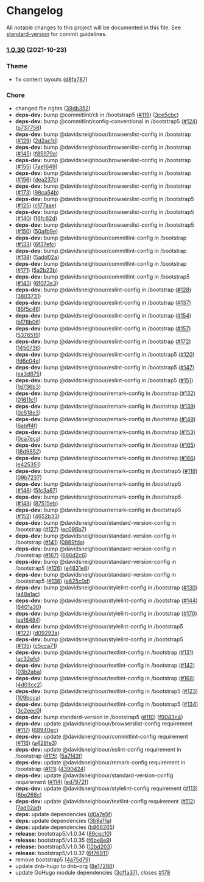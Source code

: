 # Changelog

All notable changes to this project will be documented in this file. See [standard-version](https://github.com/conventional-changelog/standard-version) for commit guidelines.

### [1.0.30](https://github.com/davidsneighbour/blocks/compare/bootstrap/v1.0.29...bootstrap/v1.0.30) (2021-10-23)


### Theme

* fix content layouts ([d8fa787](https://github.com/davidsneighbour/blocks/commit/d8fa78741b24e9f9157541f843578c86d9200cd5))


### Chore

* changed file rights ([39db352](https://github.com/davidsneighbour/blocks/commit/39db352e06ef6aa76e32c52c5ca704324260d00c))
* **deps-dev:** bump @commitlint/cli in /bootstrap5 ([#119](https://github.com/davidsneighbour/blocks/issues/119)) ([3ce5cbc](https://github.com/davidsneighbour/blocks/commit/3ce5cbc1dfdd1f9aeaa4774a661b4edccd6080a9))
* **deps-dev:** bump @commitlint/config-conventional in /bootstrap5 ([#124](https://github.com/davidsneighbour/blocks/issues/124)) ([b737758](https://github.com/davidsneighbour/blocks/commit/b737758ab891c7419e45e027b84e1ae8fe039b51))
* **deps-dev:** bump @davidsneighbour/browserslist-config in /bootstrap ([#129](https://github.com/davidsneighbour/blocks/issues/129)) ([2d2ac1d](https://github.com/davidsneighbour/blocks/commit/2d2ac1da2b0cea87e7c73dcc8101a1837c8cf6b9))
* **deps-dev:** bump @davidsneighbour/browserslist-config in /bootstrap ([#145](https://github.com/davidsneighbour/blocks/issues/145)) ([f85979a](https://github.com/davidsneighbour/blocks/commit/f85979ac9387da0555ac476dbbdf760943a78f55))
* **deps-dev:** bump @davidsneighbour/browserslist-config in /bootstrap ([#155](https://github.com/davidsneighbour/blocks/issues/155)) ([7ae1649](https://github.com/davidsneighbour/blocks/commit/7ae1649c34e035ba672662a31bb40b4cc6be1d8c))
* **deps-dev:** bump @davidsneighbour/browserslist-config in /bootstrap ([#156](https://github.com/davidsneighbour/blocks/issues/156)) ([dea237c](https://github.com/davidsneighbour/blocks/commit/dea237c44ee764600e4032feabe00520642abd40))
* **deps-dev:** bump @davidsneighbour/browserslist-config in /bootstrap ([#173](https://github.com/davidsneighbour/blocks/issues/173)) ([98ca54b](https://github.com/davidsneighbour/blocks/commit/98ca54bc340f76e31bed5b52dd21c34e35c03dd1))
* **deps-dev:** bump @davidsneighbour/browserslist-config in /bootstrap5 ([#125](https://github.com/davidsneighbour/blocks/issues/125)) ([c177aae](https://github.com/davidsneighbour/blocks/commit/c177aae65fd7a91df7c4ee51649ea8d1a056aadd))
* **deps-dev:** bump @davidsneighbour/browserslist-config in /bootstrap5 ([#140](https://github.com/davidsneighbour/blocks/issues/140)) ([16fc62d](https://github.com/davidsneighbour/blocks/commit/16fc62dd9548cbae969c2425181afb58955a78d7))
* **deps-dev:** bump @davidsneighbour/browserslist-config in /bootstrap5 ([#150](https://github.com/davidsneighbour/blocks/issues/150)) ([50afb9e](https://github.com/davidsneighbour/blocks/commit/50afb9e219ded76b4b9bc4d88510f607a5cc5f3c))
* **deps-dev:** bump @davidsneighbour/commitlint-config in /bootstrap ([#133](https://github.com/davidsneighbour/blocks/issues/133)) ([6f37efc](https://github.com/davidsneighbour/blocks/commit/6f37efcf6195017e25555753689a108fe03a3adc))
* **deps-dev:** bump @davidsneighbour/commitlint-config in /bootstrap ([#138](https://github.com/davidsneighbour/blocks/issues/138)) ([5add02a](https://github.com/davidsneighbour/blocks/commit/5add02aa024a9d0b7188ebdc568c16dc4f7ea043))
* **deps-dev:** bump @davidsneighbour/commitlint-config in /bootstrap ([#171](https://github.com/davidsneighbour/blocks/issues/171)) ([5a2b23b](https://github.com/davidsneighbour/blocks/commit/5a2b23be85c649ba3d94cb5f4c994cd5e4e25d96))
* **deps-dev:** bump @davidsneighbour/commitlint-config in /bootstrap5 ([#143](https://github.com/davidsneighbour/blocks/issues/143)) ([6f073e3](https://github.com/davidsneighbour/blocks/commit/6f073e30bb47e5563db93408ec746065721c24ae))
* **deps-dev:** bump @davidsneighbour/eslint-config in /bootstrap ([#128](https://github.com/davidsneighbour/blocks/issues/128)) ([3803731](https://github.com/davidsneighbour/blocks/commit/38037316c102b99e8b7eb02ce3c20e89548cef2a))
* **deps-dev:** bump @davidsneighbour/eslint-config in /bootstrap ([#137](https://github.com/davidsneighbour/blocks/issues/137)) ([85f5c46](https://github.com/davidsneighbour/blocks/commit/85f5c4640c3b51632809aec8316f80ccf924d757))
* **deps-dev:** bump @davidsneighbour/eslint-config in /bootstrap ([#154](https://github.com/davidsneighbour/blocks/issues/154)) ([b178b06](https://github.com/davidsneighbour/blocks/commit/b178b06ba855f85e77f5b35e94fb91710a629105))
* **deps-dev:** bump @davidsneighbour/eslint-config in /bootstrap ([#157](https://github.com/davidsneighbour/blocks/issues/157)) ([5376519](https://github.com/davidsneighbour/blocks/commit/53765197b7303952010560b769d51ee44ff0b5d8))
* **deps-dev:** bump @davidsneighbour/eslint-config in /bootstrap ([#172](https://github.com/davidsneighbour/blocks/issues/172)) ([1450736](https://github.com/davidsneighbour/blocks/commit/1450736d9affb7e5a271eaa08cec1ec0e7f537a6))
* **deps-dev:** bump @davidsneighbour/eslint-config in /bootstrap5 ([#120](https://github.com/davidsneighbour/blocks/issues/120)) ([fd6c04e](https://github.com/davidsneighbour/blocks/commit/fd6c04e7270e8fab249d83ee68a28080cb69c91b))
* **deps-dev:** bump @davidsneighbour/eslint-config in /bootstrap5 ([#147](https://github.com/davidsneighbour/blocks/issues/147)) ([ea3d875](https://github.com/davidsneighbour/blocks/commit/ea3d8753d7c6047b1d8b3007d66cbcac47382822))
* **deps-dev:** bump @davidsneighbour/eslint-config in /bootstrap5 ([#151](https://github.com/davidsneighbour/blocks/issues/151)) ([1d736b3](https://github.com/davidsneighbour/blocks/commit/1d736b37e18b017d43b8204848262e8d7b8ba3c6))
* **deps-dev:** bump @davidsneighbour/remark-config in /bootstrap ([#132](https://github.com/davidsneighbour/blocks/issues/132)) ([01611c1](https://github.com/davidsneighbour/blocks/commit/01611c1debdccfb300a5102bf958c0a80da64f20))
* **deps-dev:** bump @davidsneighbour/remark-config in /bootstrap ([#139](https://github.com/davidsneighbour/blocks/issues/139)) ([0c518e3](https://github.com/davidsneighbour/blocks/commit/0c518e3144c53fd71cd2a984d882766ae1784323))
* **deps-dev:** bump @davidsneighbour/remark-config in /bootstrap ([#149](https://github.com/davidsneighbour/blocks/issues/149)) ([6abff4f](https://github.com/davidsneighbour/blocks/commit/6abff4fec80eda74a84190b388a52f7fe890a461))
* **deps-dev:** bump @davidsneighbour/remark-config in /bootstrap ([#153](https://github.com/davidsneighbour/blocks/issues/153)) ([0ca7eca](https://github.com/davidsneighbour/blocks/commit/0ca7ecaec0bdb892d8aa169031a6c723e4e01d80))
* **deps-dev:** bump @davidsneighbour/remark-config in /bootstrap ([#165](https://github.com/davidsneighbour/blocks/issues/165)) ([18d9852](https://github.com/davidsneighbour/blocks/commit/18d9852dd457bfa285ecea2b8e8b15c4de6a6e6f))
* **deps-dev:** bump @davidsneighbour/remark-config in /bootstrap ([#166](https://github.com/davidsneighbour/blocks/issues/166)) ([e425351](https://github.com/davidsneighbour/blocks/commit/e425351d5b00fe0058040d0c65e6b16d1eb84c59))
* **deps-dev:** bump @davidsneighbour/remark-config in /bootstrap5 ([#118](https://github.com/davidsneighbour/blocks/issues/118)) ([09b7237](https://github.com/davidsneighbour/blocks/commit/09b7237578311218f4658e25d08fe26e4f171fd9))
* **deps-dev:** bump @davidsneighbour/remark-config in /bootstrap5 ([#146](https://github.com/davidsneighbour/blocks/issues/146)) ([5fc3a87](https://github.com/davidsneighbour/blocks/commit/5fc3a87e90f56373205472a7db375bee7c05ced5))
* **deps-dev:** bump @davidsneighbour/remark-config in /bootstrap5 ([#148](https://github.com/davidsneighbour/blocks/issues/148)) ([87515eb](https://github.com/davidsneighbour/blocks/commit/87515ebe4ce26a200aef0f4a2e02ca0f8d39cfe0))
* **deps-dev:** bump @davidsneighbour/remark-config in /bootstrap5 ([#152](https://github.com/davidsneighbour/blocks/issues/152)) ([4652b33](https://github.com/davidsneighbour/blocks/commit/4652b333a00ade916de347a9729d8a5278cf4659))
* **deps-dev:** bump @davidsneighbour/standard-version-config in /bootstrap ([#127](https://github.com/davidsneighbour/blocks/issues/127)) ([ec096b7](https://github.com/davidsneighbour/blocks/commit/ec096b78451c40c6dc61c91ee879f7534567016c))
* **deps-dev:** bump @davidsneighbour/standard-version-config in /bootstrap ([#141](https://github.com/davidsneighbour/blocks/issues/141)) ([0869fda](https://github.com/davidsneighbour/blocks/commit/0869fda1ef5f92a44c07e4c751ccaceb8198e388))
* **deps-dev:** bump @davidsneighbour/standard-version-config in /bootstrap ([#167](https://github.com/davidsneighbour/blocks/issues/167)) ([666d2c6](https://github.com/davidsneighbour/blocks/commit/666d2c6a61915bf3128742d875e4f45f0c8e62a8))
* **deps-dev:** bump @davidsneighbour/standard-version-config in /bootstrap5 ([#126](https://github.com/davidsneighbour/blocks/issues/126)) ([e4831e8](https://github.com/davidsneighbour/blocks/commit/e4831e89c4ee6fa3df3a879885946f5f090d5157))
* **deps-dev:** bump @davidsneighbour/standard-version-config in /bootstrap5 ([#136](https://github.com/davidsneighbour/blocks/issues/136)) ([e825c0d](https://github.com/davidsneighbour/blocks/commit/e825c0d0b259141f511c657560337aaf809f0c6c))
* **deps-dev:** bump @davidsneighbour/stylelint-config in /bootstrap ([#130](https://github.com/davidsneighbour/blocks/issues/130)) ([a48a1ac](https://github.com/davidsneighbour/blocks/commit/a48a1acd0516f33755d43ecddbe14536c869605c))
* **deps-dev:** bump @davidsneighbour/stylelint-config in /bootstrap ([#144](https://github.com/davidsneighbour/blocks/issues/144)) ([6401a30](https://github.com/davidsneighbour/blocks/commit/6401a30707c2a855b831b809494ab07af5cda149))
* **deps-dev:** bump @davidsneighbour/stylelint-config in /bootstrap ([#170](https://github.com/davidsneighbour/blocks/issues/170)) ([ea16484](https://github.com/davidsneighbour/blocks/commit/ea16484908d5e28f234b2dc1444e292316ad5062))
* **deps-dev:** bump @davidsneighbour/stylelint-config in /bootstrap5 ([#122](https://github.com/davidsneighbour/blocks/issues/122)) ([d09293a](https://github.com/davidsneighbour/blocks/commit/d09293aaa21fd1e5e4a7f2016af8619d15d2ebe4))
* **deps-dev:** bump @davidsneighbour/stylelint-config in /bootstrap5 ([#135](https://github.com/davidsneighbour/blocks/issues/135)) ([c5cca71](https://github.com/davidsneighbour/blocks/commit/c5cca7143140d3bf39fc921677dd2360952be273))
* **deps-dev:** bump @davidsneighbour/textlint-config in /bootstrap ([#131](https://github.com/davidsneighbour/blocks/issues/131)) ([ac32efc](https://github.com/davidsneighbour/blocks/commit/ac32efc5261e96290681555af3ed06eb3690f3a6))
* **deps-dev:** bump @davidsneighbour/textlint-config in /bootstrap ([#142](https://github.com/davidsneighbour/blocks/issues/142)) ([03b2aba](https://github.com/davidsneighbour/blocks/commit/03b2aba3ac3a56017cbbf309380341ae5ba60680))
* **deps-dev:** bump @davidsneighbour/textlint-config in /bootstrap ([#168](https://github.com/davidsneighbour/blocks/issues/168)) ([4d03cc2](https://github.com/davidsneighbour/blocks/commit/4d03cc27a3661b6594a963f49a1b68ee6e720daa))
* **deps-dev:** bump @davidsneighbour/textlint-config in /bootstrap5 ([#123](https://github.com/davidsneighbour/blocks/issues/123)) ([109bcca](https://github.com/davidsneighbour/blocks/commit/109bcca30eae2c57f9c068bf9c8724553f426e19))
* **deps-dev:** bump @davidsneighbour/textlint-config in /bootstrap5 ([#134](https://github.com/davidsneighbour/blocks/issues/134)) ([3c2eec0](https://github.com/davidsneighbour/blocks/commit/3c2eec084b1b13ef7eb15ee659ea3b2bec62aed6))
* **deps-dev:** bump standard-version in /bootstrap5 ([#110](https://github.com/davidsneighbour/blocks/issues/110)) ([f9043c4](https://github.com/davidsneighbour/blocks/commit/f9043c46312193f420163039da0f8052135eab8d))
* **deps-dev:** update @davidsneighbour/browserslist-config requirement ([#117](https://github.com/davidsneighbour/blocks/issues/117)) ([68940ec](https://github.com/davidsneighbour/blocks/commit/68940ec76c7ae10d36f215ce85f4797701ccb839))
* **deps-dev:** update @davidsneighbour/commitlint-config requirement ([#116](https://github.com/davidsneighbour/blocks/issues/116)) ([a428fe3](https://github.com/davidsneighbour/blocks/commit/a428fe3ae5079ad47ef0a637b14ed49cf0dd64c0))
* **deps-dev:** update @davidsneighbour/eslint-config requirement in /bootstrap ([#115](https://github.com/davidsneighbour/blocks/issues/115)) ([5a7f43f](https://github.com/davidsneighbour/blocks/commit/5a7f43f9cc10f0beeff1012516b3c371238652dd))
* **deps-dev:** update @davidsneighbour/remark-config requirement in /bootstrap ([#111](https://github.com/davidsneighbour/blocks/issues/111)) ([4390424](https://github.com/davidsneighbour/blocks/commit/439042443ceea99a9a75acbae69ba2cd36652554))
* **deps-dev:** update @davidsneighbour/standard-version-config requirement ([#114](https://github.com/davidsneighbour/blocks/issues/114)) ([ed7972f](https://github.com/davidsneighbour/blocks/commit/ed7972f17cbf7709920cbf735cb984827294044a))
* **deps-dev:** update @davidsneighbour/stylelint-config requirement ([#113](https://github.com/davidsneighbour/blocks/issues/113)) ([6be268c](https://github.com/davidsneighbour/blocks/commit/6be268c1d56bf15f1ab6aaab264b17acb5c478aa))
* **deps-dev:** update @davidsneighbour/textlint-config requirement ([#112](https://github.com/davidsneighbour/blocks/issues/112)) ([7ad02ad](https://github.com/davidsneighbour/blocks/commit/7ad02ad7119680ee53d71f663ff6aed8709e3f0d))
* **deps:** update dependencies ([d0a7e5f](https://github.com/davidsneighbour/blocks/commit/d0a7e5ff8e0e6ab4a51ef3d9c9926dfa6df6415d))
* **deps:** update dependencies ([3b8a11a](https://github.com/davidsneighbour/blocks/commit/3b8a11a2c63e37083b854969682baa77870f12d6))
* **deps:** update dependencies ([b866265](https://github.com/davidsneighbour/blocks/commit/b86626560239a475b73a8d4c7ec8fa762271bba0))
* **release:** bootstrap5/v1.0.34 ([89cec10](https://github.com/davidsneighbour/blocks/commit/89cec10ff89af5084998167cf91c46504c878465))
* **release:** bootstrap5/v1.0.35 ([f6be8e9](https://github.com/davidsneighbour/blocks/commit/f6be8e9dae1a5e1262ed894aa5b28ff3da1b925d))
* **release:** bootstrap5/v1.0.36 ([12bd203](https://github.com/davidsneighbour/blocks/commit/12bd20305a6de4c3c6a91ca13c9e847d35a2af7d))
* **release:** bootstrap5/v1.0.37 ([6f76911](https://github.com/davidsneighbour/blocks/commit/6f76911a6207bd6d9ec0be3db7f13abb52fe1785))
* remove bootstrap5 ([4a75d79](https://github.com/davidsneighbour/blocks/commit/4a75d79a9abcbf95ecbe2b3bd2c034f71b68d734))
* update dnb-hugo to dnb-org ([8e17286](https://github.com/davidsneighbour/blocks/commit/8e1728678a7c2ea015514f99f9e1fcd3c2164322))
* update GoHugo module dependencies ([3cf1a37](https://github.com/davidsneighbour/blocks/commit/3cf1a3734831f152bc844e9ecdb1186dcb9cc9ca)), closes [#178](https://github.com/davidsneighbour/blocks/issues/178)

